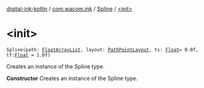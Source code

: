 [digital-ink-kotlin](../../index.md) / [com.wacom.ink](../index.md) / [Spline](index.md) / [&lt;init&gt;](./-init-.md)

# &lt;init&gt;

`Spline(path: `[`FloatArrayList`](../-float-array-list/index.md)`, layout: `[`PathPointLayout`](../-path-point-layout/index.md)`, ts: `[`Float`](https://kotlinlang.org/api/latest/jvm/stdlib/kotlin/-float/index.html)` = 0.0f, tf: `[`Float`](https://kotlinlang.org/api/latest/jvm/stdlib/kotlin/-float/index.html)` = 1.0f)`

Creates an instance of the Spline type.

**Constructor**
Creates an instance of the Spline type.

